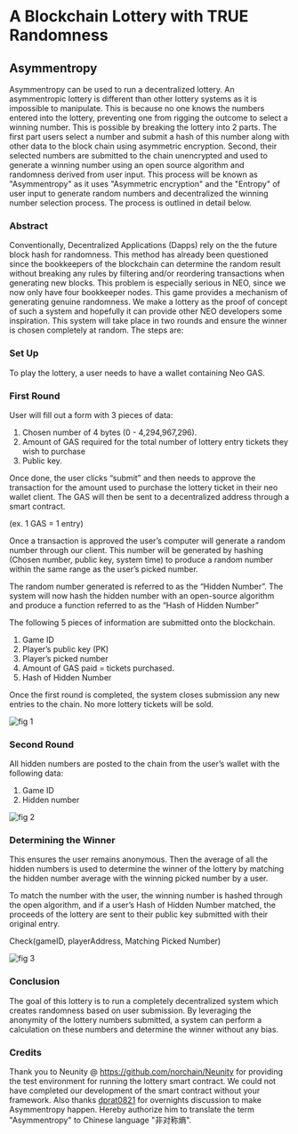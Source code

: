 # A Blockchain Lottery with TRUE Randomness

## Asymmentropy

Asymmentropy can be used to run a decentralized lottery. An asymmentropic lottery is different than other lottery systems as it is impossible to manipulate. This is because no one knows the numbers entered into the lottery, preventing one from rigging the outcome to select a winning number. This is possible by breaking the lottery into 2 parts. The first part users select a number and submit a hash of this number along with other data to the block chain using asymmetric encryption. Second, their selected numbers are submitted to the chain unencrypted and used to generate a winning number using an open source algorithm and randomness derived from user input. This process will be known as "Asymmentropy" as it uses "Asymmetric encryption" and the "Entropy" of user input to generate random numbers and decentralized the winning number selection process. The process is outlined in detail below. 


### Abstract

Conventionally, Decentralized Applications (Dapps) rely on the the future block hash for randomness. This method has already been questioned since the bookkeepers of the blockchain can determine the random result without breaking any rules by filtering and/or reordering transactions when generating new blocks. This problem is especially serious in NEO, since we now only have four bookkeeper nodes.
This game provides a mechanism of generating genuine randomness. We make a lottery as the proof of concept of such a system and hopefully it can provide other NEO developers some inspiration.
This system will take place in two rounds and ensure the winner is chosen completely at random. The steps are:

### Set Up

To play the lottery, a user needs to have a wallet containing Neo GAS.

### First Round

User will fill out a form with 3 pieces of data:

1. Chosen number of 4 bytes (0 - 4,294,967,296).
2. Amount of GAS required for the total number of lottery entry tickets they wish to purchase
3. Public key.

Once done, the user clicks “submit” and then needs to approve the transaction for the amount used to purchase the lottery ticket in their neo wallet client. The GAS will then be sent to a decentralized address through a smart contract. 

(ex. 1 GAS = 1 entry)

Once a transaction is approved the user’s computer will generate a random number through our client. This number will be generated by hashing (Chosen number, public key, system time) to produce a random number within the same range as the user’s picked number. 

The random number generated is referred to as the “Hidden Number”. The system will now hash the hidden number with an open-source algorithm and produce a function referred to as the “Hash of Hidden Number”

The following 5 pieces of information are submitted onto the blockchain. 

1. Game ID
2. Player’s public key (PK)
3. Player’s picked number
4. Amount of GAS paid = tickets purchased.
5. Hash of Hidden Number


Once the first round is completed, the system closes submission any new entries to the chain. No more lottery tickets will be sold. 

![fig 1](https://user-images.githubusercontent.com/19856234/44312095-e40e7080-a3c0-11e8-8b8d-7bc91ff8b304.PNG)



### Second Round

All hidden numbers are posted to the chain from the user’s wallet with the following data:

1. Game ID
2. Hidden number


![fig 2](https://user-images.githubusercontent.com/19856234/44312099-e670ca80-a3c0-11e8-9024-9bf28b99212c.PNG)



### Determining the Winner

This ensures the user remains anonymous. Then the average of all the hidden numbers is used to determine the winner of the lottery by matching the hidden number average with the winning picked number by a user.

To match the number with the user, the winning number is hashed through the open algorithm, and if a user’s  Hash of Hidden Number matched, the proceeds of the lottery are sent to their public key submitted with their original entry. 

Check(gameID, playerAddress, Matching Picked Number)


![fig 3](https://user-images.githubusercontent.com/19856234/44312100-ea9ce800-a3c0-11e8-9955-11e90d042a52.PNG)



### Conclusion

The goal of this lottery is to run a completely decentralized system which creates randomness based on user submission. By leveraging the anonymity of the lottery numbers submitted, a system can perform a calculation on these numbers and determine the winner without any bias. 




### Credits

Thank you to Neunity @ https://github.com/norchain/Neunity for providing the test environment for running the lottery smart contract. We could not have completed our development of the smart contract without your framework. Also thanks [dprat0821](https://github.com/dprat0821) for overnights discussion to make Asymmentropy happen. Hereby authorize him to translate the term "Asymmentropy" to Chinese language "非对称熵".


